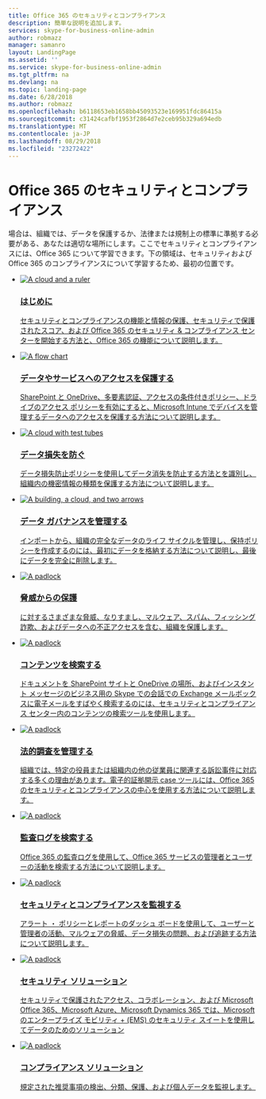 ```yaml
---
title: Office 365 のセキュリティとコンプライアンス
description: 簡単な説明を追加します。
services: skype-for-business-online-admin
author: robmazz
manager: samanro
layout: LandingPage
ms.assetid: ''
ms.service: skype-for-business-online-admin
ms.tgt_pltfrm: na
ms.devlang: na
ms.topic: landing-page
ms.date: 6/28/2018
ms.author: robmazz
ms.openlocfilehash: b6118653eb1658bb45093523e169951fdc86415a
ms.sourcegitcommit: c31424cafbf1953f2864d7e2ceb95b329a694edb
ms.translationtype: MT
ms.contentlocale: ja-JP
ms.lasthandoff: 08/29/2018
ms.locfileid: "23272422"
---
```

<h1>Office 365 のセキュリティとコンプライアンス</h1>
<p>場合は、組織では、データを保護するか、法律または規制上の標準に準拠する必要がある、あなたは適切な場所にします。ここでセキュリティとコンプライアンスには、Office 365 について学習できます。下の領域は、セキュリティおよび Office 365 のコンプライアンスについて学習するため、最初の位置です。</p>
<ul class="cardsF panelContent">
    <li>
        <a href="/office365/enterprise/microsoft-cloud-it-architecture-resources">
        <div class="cardSize">
            <div class="cardPadding">
                <div class="card">
                    <div class="cardImageOuter">
                        <div class="cardImage">
                            <img src="https://docs.microsoft.com/en-us/office/media/icons/get-started.svg" alt="A cloud and a ruler" />
                        </div>
                    </div>
                    <div class="cardText">
                        <h3>はじめに</h3>
                <p>セキュリティとコンプライアンスの機能と情報の保護、セキュリティで保護されたスコア、および Office 365 のセキュリティ & コンプライアンス センターを開始する方法と、Office 365 の機能について説明します。</p>
                    </div>
                </div>
            </div>
        </div>
        </a>
    </li> 
    <li>
        <a href="/office365/enterprise/architectural-models-for-sharepoint-exchange-skype-for-business-and-lync">
        <div class="cardSize">
            <div class="cardPadding">
                <div class="card">
                    <div class="cardImageOuter">
                        <div class="cardImage">
                            <img src="https://docs.microsoft.com/en-us/office/media/icons/key-permissions.svg" alt="A flow chart" />
                        </div>
                    </div>
                    <div class="cardText">
                        <h3>データやサービスへのアクセスを保護する</h3>
                <p>SharePoint と OneDrive、多要素認証、アクセスの条件付きポリシー、ドライブのアクセス ポリシーを有効にすると、Microsoft Intune でデバイスを管理するデータへのアクセスを保護する方法について説明します。</p>
                    </div>
                </div>
            </div>
        </div>
        </a>
    </li>
    <li>
        <a href="/office365/enterprise/cloud-adoption-test-lab-guides-tlgs">
        <div class="cardSize">
            <div class="cardPadding">
                <div class="card">
                    <div class="cardImageOuter">
                        <div class="cardImage">
                            <img src="https://docs.microsoft.com/en-us/office/media/icons/database.svg" alt="A cloud with test tubes" />
                        </div>
                    </div>
                    <div class="cardText">
                        <h3>データ損失を防ぐ</h3>
                <p>データ損失防止ポリシーを使用してデータ消失を防止する方法とを識別し、組織内の機密情報の種類を保護する方法について説明します。</p>
                    </div>
                </div>
            </div>
        </div>
        </a>
    </li>
    <li>
        <a href="/office365/enterprise/hybrid-solutions">
        <div class="cardSize">
            <div class="cardPadding">
                <div class="card">
                    <div class="cardImageOuter">
                        <div class="cardImage">
                            <img src="https://docs.microsoft.com/en-us/office/media/icons/process-flow.svg" alt="A building, a cloud, and two arrows" />
                        </div>
                    </div>
                    <div class="cardText">
                        <h3>データ ガバナンスを管理する</h3>
                <p>インポートから、組織の完全なデータのライフ サイクルを管理し、保持ポリシーを作成するのには、最初にデータを格納する方法について説明し、最後にデータを完全に削除します。</p>
                    </div>
                </div>
            </div>
        </div>
        </a>
    </li>
    <li>
        <a href="/office365/enterprise/security-solutions">
        <div class="cardSize">
            <div class="cardPadding">
                <div class="card">
                    <div class="cardImageOuter">
                        <div class="cardImage">
                            <img src="https://docs.microsoft.com/en-us/office/media/icons/lock-protected.svg" alt="A padlock" />
                        </div>
                    </div>
                    <div class="cardText">
                        <h3>脅威からの保護</h3>
                <p>に対するさまざまな脅威、なりすまし、マルウェア、スパム、フィッシング詐欺、およびデータへの不正アクセスを含む、組織を保護します。</p>
                    </div>
                </div>
            </div>
        </div>
        </a>
    </li>
    <li>
        <a href="/office365/enterprise/security-solutions">
        <div class="cardSize">
            <div class="cardPadding">
                <div class="card">
                    <div class="cardImageOuter">
                        <div class="cardImage">
                            <img src="https://docs.microsoft.com/en-us/office/media/icons/lightbulb-idea-capture.svg" alt="A padlock" />
                        </div>
                    </div>
                    <div class="cardText">
                        <h3>コンテンツを検索する</h3>
                <p>ドキュメントを SharePoint サイトと OneDrive の場所、およびインスタント メッセージのビジネス用の Skype での会話での Exchange メールボックスに電子メールをすばやく検索するのには、セキュリティとコンプライアンス センター内のコンテンツの検索ツールを使用します。</p>
                    </div>
                </div>
            </div>
        </div>
        </a>
    </li>
    <li>
        <a href="/office365/enterprise/security-solutions">
        <div class="cardSize">
            <div class="cardPadding">
                <div class="card">
                    <div class="cardImageOuter">
                        <div class="cardImage">
                            <img src="https://docs.microsoft.com/en-us/office/media/icons/flag.svg" alt="A padlock" />
                        </div>
                    </div>
                    <div class="cardText">
                        <h3>法的調査を管理する</h3>
                <p>組織では、特定の役員または組織内の他の従業員に関連する訴訟事件に対応する多くの理由があります。電子的証拠開示 case ツールには、Office 365 のセキュリティとコンプライアンスの中心を使用する方法について説明します。</p>
                    </div>
                </div>
            </div>
        </div>
        </a>
    </li>
    <li>
        <a href="/office365/enterprise/security-solutions">
        <div class="cardSize">
            <div class="cardPadding">
                <div class="card">
                    <div class="cardImageOuter">
                        <div class="cardImage">
                            <img src="https://docs.microsoft.com/en-us/office/media/icons/toolbox.svg" alt="A padlock" />
                        </div>
                    </div>
                    <div class="cardText">
                        <h3>監査ログを検索する</h3>
                <p>Office 365 の監査ログを使用して、Office 365 サービスの管理者とユーザーの活動を検索する方法について説明します。</p>
                    </div>
                </div>
            </div>
        </div>
        </a>
    </li>
    <li>
        <a href="/office365/enterprise/security-solutions">
        <div class="cardSize">
            <div class="cardPadding">
                <div class="card">
                    <div class="cardImageOuter">
                        <div class="cardImage">
                            <img src="https://docs.microsoft.com/en-us/office/media/icons/health.svg" alt="A padlock" />
                        </div>
                    </div>
                    <div class="cardText">
                        <h3>セキュリティとコンプライアンスを監視する</h3>
                <p>アラート ・ ポリシーとレポートのダッシュ ボードを使用して、ユーザーと管理者の活動、マルウェアの脅威、データ損失の問題、および追跡する方法について説明します。</p>
                    </div>
                </div>
            </div>
        </div>
        </a>
    </li>
    <li>
        <a href="/office365/enterprise/security-solutions">
        <div class="cardSize">
            <div class="cardPadding">
                <div class="card">
                    <div class="cardImageOuter">
                        <div class="cardImage">
                            <img src="https://docs.microsoft.com/en-us/office/media/icons/security.svg" alt="A padlock" />
                        </div>
                    </div>
                    <div class="cardText">
                        <h3>セキュリティ ソリューション</h3>
                <p>セキュリティで保護されたアクセス、コラボレーション、および Microsoft Office 365、Microsoft Azure、Microsoft Dynamics 365 では、Microsoft のエンタープライズ モビリティ + (EMS) のセキュリティ スイートを使用してデータのためのソリューション</p>
                    </div>
                </div>
            </div>
        </div>
        </a>
    </li>
    <li>
        <a href="/office365/enterprise/security-solutions">
        <div class="cardSize">
            <div class="cardPadding">
                <div class="card">
                    <div class="cardImageOuter">
                        <div class="cardImage">
                            <img src="https://docs.microsoft.com/en-us/office/media/icons/tasks.svg" alt="A padlock" />
                        </div>
                    </div>
                    <div class="cardText">
                        <h3>コンプライアンス ソリューション</h3>
                <p>規定された推奨事項の検出、分類、保護、および個人データを監視します。</p>
                    </div>
                </div>
            </div>
        </div>
        </a>
    </li>
</ul>